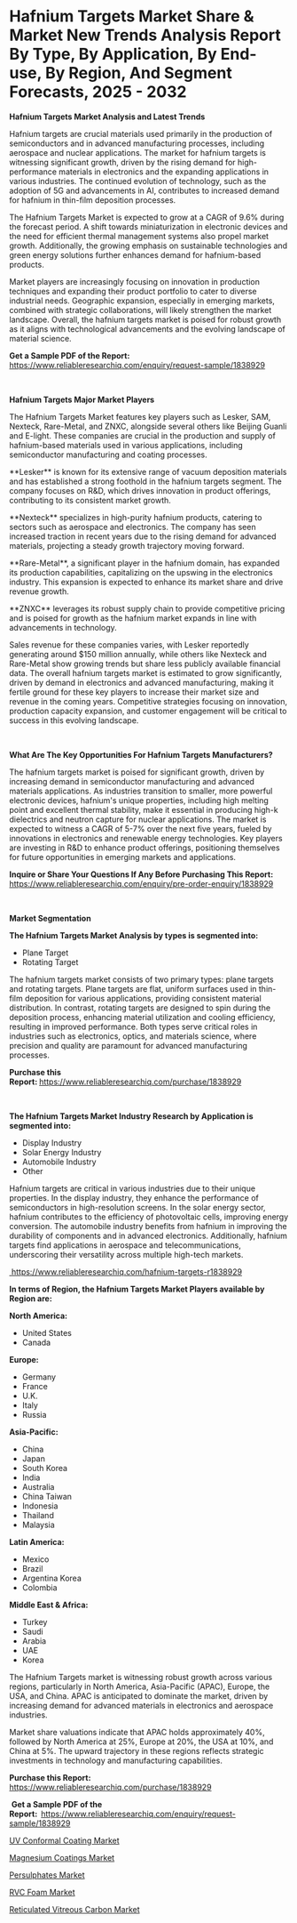<p><h1>Hafnium Targets Market Share & Market New Trends Analysis Report By Type, By Application, By End-use, By Region, And Segment Forecasts, 2025 - 2032</h1></p><p><strong>Hafnium Targets Market Analysis and Latest Trends</strong></p>
<p><p>Hafnium targets are crucial materials used primarily in the production of semiconductors and in advanced manufacturing processes, including aerospace and nuclear applications. The market for hafnium targets is witnessing significant growth, driven by the rising demand for high-performance materials in electronics and the expanding applications in various industries. The continued evolution of technology, such as the adoption of 5G and advancements in AI, contributes to increased demand for hafnium in thin-film deposition processes.</p><p>The Hafnium Targets Market is expected to grow at a CAGR of 9.6% during the forecast period. A shift towards miniaturization in electronic devices and the need for efficient thermal management systems also propel market growth. Additionally, the growing emphasis on sustainable technologies and green energy solutions further enhances demand for hafnium-based products. </p><p>Market players are increasingly focusing on innovation in production techniques and expanding their product portfolio to cater to diverse industrial needs. Geographic expansion, especially in emerging markets, combined with strategic collaborations, will likely strengthen the market landscape. Overall, the hafnium targets market is poised for robust growth as it aligns with technological advancements and the evolving landscape of material science.</p></p>
<p><strong>Get a Sample PDF of the Report:&nbsp;</strong> <a href="https://www.reliableresearchiq.com/enquiry/request-sample/1838929?utm_campaign=1896&utm_medium=2&utm_source=Github&utm_content=ia&utm_term=01042025&utm_id=hafnium-targets">https://www.reliableresearchiq.com/enquiry/request-sample/1838929</a></p>
<p>&nbsp;</p>
<p><strong>Hafnium Targets Major Market Players</strong></p>
<p><p>The Hafnium Targets Market features key players such as Lesker, SAM, Nexteck, Rare-Metal, and ZNXC, alongside several others like Beijing Guanli and E-light. These companies are crucial in the production and supply of hafnium-based materials used in various applications, including semiconductor manufacturing and coating processes.</p><p>**Lesker** is known for its extensive range of vacuum deposition materials and has established a strong foothold in the hafnium targets segment. The company focuses on R&D, which drives innovation in product offerings, contributing to its consistent market growth. </p><p>**Nexteck** specializes in high-purity hafnium products, catering to sectors such as aerospace and electronics. The company has seen increased traction in recent years due to the rising demand for advanced materials, projecting a steady growth trajectory moving forward.</p><p>**Rare-Metal**, a significant player in the hafnium domain, has expanded its production capabilities, capitalizing on the upswing in the electronics industry. This expansion is expected to enhance its market share and drive revenue growth.</p><p>**ZNXC** leverages its robust supply chain to provide competitive pricing and is poised for growth as the hafnium market expands in line with advancements in technology.</p><p>Sales revenue for these companies varies, with Lesker reportedly generating around $150 million annually, while others like Nexteck and Rare-Metal show growing trends but share less publicly available financial data. The overall hafnium targets market is estimated to grow significantly, driven by demand in electronics and advanced manufacturing, making it fertile ground for these key players to increase their market size and revenue in the coming years. Competitive strategies focusing on innovation, production capacity expansion, and customer engagement will be critical to success in this evolving landscape.</p></p>
<p>&nbsp;</p>
<p><strong>What Are The Key Opportunities For Hafnium Targets Manufacturers?</strong></p>
<p><p>The hafnium targets market is poised for significant growth, driven by increasing demand in semiconductor manufacturing and advanced materials applications. As industries transition to smaller, more powerful electronic devices, hafnium's unique properties, including high melting point and excellent thermal stability, make it essential in producing high-k dielectrics and neutron capture for nuclear applications. The market is expected to witness a CAGR of 5-7% over the next five years, fueled by innovations in electronics and renewable energy technologies. Key players are investing in R&D to enhance product offerings, positioning themselves for future opportunities in emerging markets and applications.</p></p>
<p><strong>Inquire or Share Your Questions If Any Before Purchasing This Report:</strong> <a href="https://www.reliableresearchiq.com/enquiry/pre-order-enquiry/1838929?utm_campaign=1896&utm_medium=2&utm_source=Github&utm_content=ia&utm_term=01042025&utm_id=hafnium-targets">https://www.reliableresearchiq.com/enquiry/pre-order-enquiry/1838929</a></p>
<p>&nbsp;</p>
<p><strong>Market Segmentation</strong></p>
<p><strong>The Hafnium Targets Market Analysis by types is segmented into:</strong></p>
<p><ul><li>Plane Target</li><li>Rotating Target</li></ul></p>
<p><p>The hafnium targets market consists of two primary types: plane targets and rotating targets. Plane targets are flat, uniform surfaces used in thin-film deposition for various applications, providing consistent material distribution. In contrast, rotating targets are designed to spin during the deposition process, enhancing material utilization and cooling efficiency, resulting in improved performance. Both types serve critical roles in industries such as electronics, optics, and materials science, where precision and quality are paramount for advanced manufacturing processes.</p></p>
<p><strong>Purchase this Report:&nbsp;</strong><a href="https://www.reliableresearchiq.com/purchase/1838929?utm_campaign=1896&utm_medium=2&utm_source=Github&utm_content=ia&utm_term=01042025&utm_id=hafnium-targets">https://www.reliableresearchiq.com/purchase/1838929</a></p>
<p>&nbsp;</p>
<p><strong>The Hafnium Targets Market Industry Research by Application is segmented into:</strong></p>
<p><ul><li>Display Industry</li><li>Solar Energy Industry</li><li>Automobile Industry</li><li>Other</li></ul></p>
<p><p>Hafnium targets are critical in various industries due to their unique properties. In the display industry, they enhance the performance of semiconductors in high-resolution screens. In the solar energy sector, hafnium contributes to the efficiency of photovoltaic cells, improving energy conversion. The automobile industry benefits from hafnium in improving the durability of components and in advanced electronics. Additionally, hafnium targets find applications in aerospace and telecommunications, underscoring their versatility across multiple high-tech markets.</p></p>
<p><a href="https://www.reliableresearchiq.com/hafnium-targets-r1838929?utm_campaign=1896&utm_medium=2&utm_source=Github&utm_content=ia&utm_term=01042025&utm_id=hafnium-targets">&nbsp;https://www.reliableresearchiq.com/hafnium-targets-r1838929</a></p>
<p><strong>In terms of Region, the Hafnium Targets Market Players available by Region are:</strong></p>
<p>
    <p> <strong> North America: </strong>
        <ul>
            <li>United States</li>
            <li>Canada</li>
        </ul>
        </p> 
    <p> <strong> Europe: </strong>
        <ul>
            <li>Germany</li>
            <li>France</li>
            <li>U.K.</li>
            <li>Italy</li>
            <li>Russia</li>
        </ul>
        </p> 
    <p> <strong> Asia-Pacific: </strong>
        <ul>
            <li>China</li>
            <li>Japan</li>
            <li>South Korea</li>
            <li>India</li>
            <li>Australia</li>
            <li>China Taiwan</li>
            <li>Indonesia</li>
            <li>Thailand</li>
            <li>Malaysia</li>
        </ul>
        </p> 
    <p> <strong> Latin America: </strong>
        <ul>
            <li>Mexico</li>
            <li>Brazil</li>
            <li>Argentina Korea</li>
            <li>Colombia</li>
        </ul>
        </p> 
    <p> <strong> Middle East & Africa: </strong>
        <ul>
            <li>Turkey</li>
            <li>Saudi</li>
            <li>Arabia</li>
            <li>UAE</li>
            <li>Korea</li>
        </ul>
    </p>
    </p>
<p><p>The Hafnium Targets market is witnessing robust growth across various regions, particularly in North America, Asia-Pacific (APAC), Europe, the USA, and China. APAC is anticipated to dominate the market, driven by increasing demand for advanced materials in electronics and aerospace industries. </p><p>Market share valuations indicate that APAC holds approximately 40%, followed by North America at 25%, Europe at 20%, the USA at 10%, and China at 5%. The upward trajectory in these regions reflects strategic investments in technology and manufacturing capabilities.</p></p>
<p><strong>Purchase this Report: </strong><a href="https://www.reliableresearchiq.com/purchase/1838929?utm_campaign=1896&utm_medium=2&utm_source=Github&utm_content=ia&utm_term=01042025&utm_id=hafnium-targets">https://www.reliableresearchiq.com/purchase/1838929</a></p>
<p>&nbsp;<strong>Get a Sample PDF of the Report:&nbsp;&nbsp;</strong><a href="https://www.reliableresearchiq.com/enquiry/request-sample/1838929?utm_campaign=1896&utm_medium=2&utm_source=Github&utm_content=ia&utm_term=01042025&utm_id=hafnium-targets">https://www.reliableresearchiq.com/enquiry/request-sample/1838929</a></p>
<p><strong></strong></p>
<p><p><a href="https://github.com/keeniielokl/Market-Research-Report-List-1/blob/main/uv-conformal-coating-market.md?utm_campaign=1896&utm_medium=2&utm_source=Github&utm_content=ia&utm_term=01042025&utm_id=hafnium-targets">UV Conformal Coating Market</a></p><p><a href="https://github.com/alablisepah/Market-Research-Report-List-1/blob/main/magnesium-coatings-market.md?utm_campaign=1896&utm_medium=2&utm_source=Github&utm_content=ia&utm_term=01042025&utm_id=hafnium-targets">Magnesium Coatings Market</a></p><p><a href="https://github.com/kocssequen/Market-Research-Report-List-1/blob/main/persulphates-market.md?utm_campaign=1896&utm_medium=2&utm_source=Github&utm_content=ia&utm_term=01042025&utm_id=hafnium-targets">Persulphates Market</a></p><p><a href="https://github.com/kuziaaring40/Market-Research-Report-List-1/blob/main/rvc-foam-market.md?utm_campaign=1896&utm_medium=2&utm_source=Github&utm_content=ia&utm_term=01042025&utm_id=hafnium-targets">RVC Foam Market</a></p><p><a href="https://github.com/bauzolesco/Market-Research-Report-List-1/blob/main/reticulated-vitreous-carbon-market.md?utm_campaign=1896&utm_medium=2&utm_source=Github&utm_content=ia&utm_term=01042025&utm_id=hafnium-targets">Reticulated Vitreous Carbon Market</a></p></p>